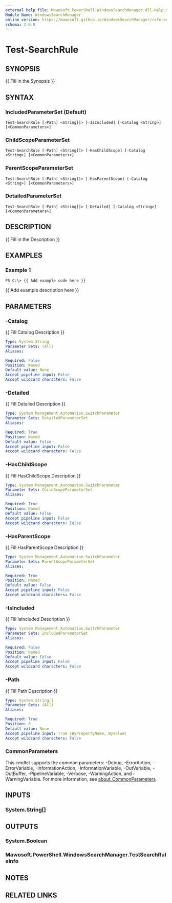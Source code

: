 ```yaml
---
external help file: Mawosoft.PowerShell.WindowsSearchManager.dll-Help.xml
Module Name: WindowsSearchManager
online version: https://mawosoft.github.io/WindowsSearchManager/reference/Test-SearchRule.html
schema: 2.0.0
---
```


# Test-SearchRule

## SYNOPSIS
{{ Fill in the Synopsis }}

## SYNTAX

### IncludedParameterSet (Default)
```
Test-SearchRule [-Path] <String[]> [-IsIncluded] [-Catalog <String>] [<CommonParameters>]
```

### ChildScopeParameterSet
```
Test-SearchRule [-Path] <String[]> [-HasChildScope] [-Catalog <String>] [<CommonParameters>]
```

### ParentScopeParameterSet
```
Test-SearchRule [-Path] <String[]> [-HasParentScope] [-Catalog <String>] [<CommonParameters>]
```

### DetailedParameterSet
```
Test-SearchRule [-Path] <String[]> [-Detailed] [-Catalog <String>] [<CommonParameters>]
```

## DESCRIPTION
{{ Fill in the Description }}

## EXAMPLES

### Example 1
```
PS C:\> {{ Add example code here }}
```

{{ Add example description here }}

## PARAMETERS

### -Catalog
{{ Fill Catalog Description }}

```yaml
Type: System.String
Parameter Sets: (All)
Aliases:

Required: False
Position: Named
Default value: None
Accept pipeline input: False
Accept wildcard characters: False
```

### -Detailed
{{ Fill Detailed Description }}

```yaml
Type: System.Management.Automation.SwitchParameter
Parameter Sets: DetailedParameterSet
Aliases:

Required: True
Position: Named
Default value: False
Accept pipeline input: False
Accept wildcard characters: False
```

### -HasChildScope
{{ Fill HasChildScope Description }}

```yaml
Type: System.Management.Automation.SwitchParameter
Parameter Sets: ChildScopeParameterSet
Aliases:

Required: True
Position: Named
Default value: False
Accept pipeline input: False
Accept wildcard characters: False
```

### -HasParentScope
{{ Fill HasParentScope Description }}

```yaml
Type: System.Management.Automation.SwitchParameter
Parameter Sets: ParentScopeParameterSet
Aliases:

Required: True
Position: Named
Default value: False
Accept pipeline input: False
Accept wildcard characters: False
```

### -IsIncluded
{{ Fill IsIncluded Description }}

```yaml
Type: System.Management.Automation.SwitchParameter
Parameter Sets: IncludedParameterSet
Aliases:

Required: False
Position: Named
Default value: False
Accept pipeline input: False
Accept wildcard characters: False
```

### -Path
{{ Fill Path Description }}

```yaml
Type: System.String[]
Parameter Sets: (All)
Aliases:

Required: True
Position: 0
Default value: None
Accept pipeline input: True (ByPropertyName, ByValue)
Accept wildcard characters: False
```

### CommonParameters
This cmdlet supports the common parameters: -Debug, -ErrorAction, -ErrorVariable, -InformationAction, -InformationVariable, -OutVariable, -OutBuffer, -PipelineVariable, -Verbose, -WarningAction, and -WarningVariable. For more information, see [about_CommonParameters](http://go.microsoft.com/fwlink/?LinkID=113216).

## INPUTS

### System.String[]
## OUTPUTS

### System.Boolean
### Mawosoft.PowerShell.WindowsSearchManager.TestSearchRuleInfo
## NOTES

## RELATED LINKS
